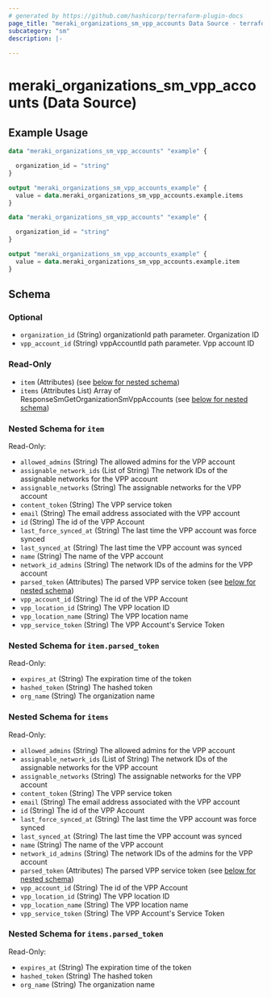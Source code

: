 ```yaml
---
# generated by https://github.com/hashicorp/terraform-plugin-docs
page_title: "meraki_organizations_sm_vpp_accounts Data Source - terraform-provider-meraki"
subcategory: "sm"
description: |-
  
---
```


# meraki_organizations_sm_vpp_accounts (Data Source)



## Example Usage

```terraform
data "meraki_organizations_sm_vpp_accounts" "example" {

  organization_id = "string"
}

output "meraki_organizations_sm_vpp_accounts_example" {
  value = data.meraki_organizations_sm_vpp_accounts.example.items
}

data "meraki_organizations_sm_vpp_accounts" "example" {

  organization_id = "string"
}

output "meraki_organizations_sm_vpp_accounts_example" {
  value = data.meraki_organizations_sm_vpp_accounts.example.item
}
```

<!-- schema generated by tfplugindocs -->
## Schema

### Optional

- `organization_id` (String) organizationId path parameter. Organization ID
- `vpp_account_id` (String) vppAccountId path parameter. Vpp account ID

### Read-Only

- `item` (Attributes) (see [below for nested schema](#nestedatt--item))
- `items` (Attributes List) Array of ResponseSmGetOrganizationSmVppAccounts (see [below for nested schema](#nestedatt--items))

<a id="nestedatt--item"></a>
### Nested Schema for `item`

Read-Only:

- `allowed_admins` (String) The allowed admins for the VPP account
- `assignable_network_ids` (List of String) The network IDs of the assignable networks for the VPP account
- `assignable_networks` (String) The assignable networks for the VPP account
- `content_token` (String) The VPP service token
- `email` (String) The email address associated with the VPP account
- `id` (String) The id of the VPP Account
- `last_force_synced_at` (String) The last time the VPP account was force synced
- `last_synced_at` (String) The last time the VPP account was synced
- `name` (String) The name of the VPP account
- `network_id_admins` (String) The network IDs of the admins for the VPP account
- `parsed_token` (Attributes) The parsed VPP service token (see [below for nested schema](#nestedatt--item--parsed_token))
- `vpp_account_id` (String) The id of the VPP Account
- `vpp_location_id` (String) The VPP location ID
- `vpp_location_name` (String) The VPP location name
- `vpp_service_token` (String) The VPP Account's Service Token

<a id="nestedatt--item--parsed_token"></a>
### Nested Schema for `item.parsed_token`

Read-Only:

- `expires_at` (String) The expiration time of the token
- `hashed_token` (String) The hashed token
- `org_name` (String) The organization name



<a id="nestedatt--items"></a>
### Nested Schema for `items`

Read-Only:

- `allowed_admins` (String) The allowed admins for the VPP account
- `assignable_network_ids` (List of String) The network IDs of the assignable networks for the VPP account
- `assignable_networks` (String) The assignable networks for the VPP account
- `content_token` (String) The VPP service token
- `email` (String) The email address associated with the VPP account
- `id` (String) The id of the VPP Account
- `last_force_synced_at` (String) The last time the VPP account was force synced
- `last_synced_at` (String) The last time the VPP account was synced
- `name` (String) The name of the VPP account
- `network_id_admins` (String) The network IDs of the admins for the VPP account
- `parsed_token` (Attributes) The parsed VPP service token (see [below for nested schema](#nestedatt--items--parsed_token))
- `vpp_account_id` (String) The id of the VPP Account
- `vpp_location_id` (String) The VPP location ID
- `vpp_location_name` (String) The VPP location name
- `vpp_service_token` (String) The VPP Account's Service Token

<a id="nestedatt--items--parsed_token"></a>
### Nested Schema for `items.parsed_token`

Read-Only:

- `expires_at` (String) The expiration time of the token
- `hashed_token` (String) The hashed token
- `org_name` (String) The organization name
